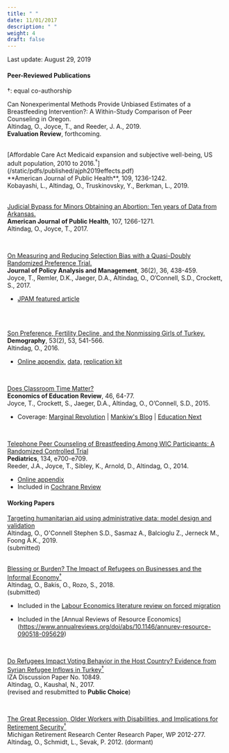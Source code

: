 ```yaml
---
title: " "
date: 11/01/2017
description: " "
weight: 4
draft: false
---
```



Last update: August 29, 2019 <br>






#### **Peer-Reviewed Publications** 
&dagger;: equal co-authorship <br>

Can Nonexperimental Methods Provide Unbiased Estimates of a Breastfeeding
Intervention?: A Within-Study Comparison of Peer Counseling in Oregon. <br>  Altindag, O., Joyce, T., and Reeder, J. A., 2019. <br> 
**Evaluation Review**, forthcoming.  <br>



<br>
[Affordable Care Act Medicaid expansion and subjective well-being, US adult population, 2010 to 2016.<sup>&dagger;</sup>](/static/pdfs/published/ajph2019effects.pdf) <br>
**American Journal of Public Health**, 109, 1236-1242. <br>
Kobayashi, L., Altindag, O., Truskinovsky, Y., Berkman, L., 2019. <br>

<br>

[Judicial Bypass for Minors Obtaining an Abortion: Ten years of Data from Arkansas.](/static/pdfs/published/ajph2017judicial.pdf)<br> 
 **American Journal of Public Health**, 107, 1266-1271. <br>
 Altindag, O., Joyce, T., 2017.<br>

<br>

[On Measuring and Reducing Selection Bias with a Quasi-Doubly Randomized Preference Trial.](/static/pdfs/published/jpam2017onmeas.pdf)<br> 
**Journal of Policy Analysis and Management**, 36(2), 36, 438-459. <br>
Joyce, T., Remler, D.K., Jaeger, D.A., Altindag, O., O’Connell, S.D., Crockett, S., 2017. 


* [JPAM featured article](http://www.appam.org/jpam-featured-article-on-measuring-and-reducing-selection-bias-with-a-quasi-doubly-randomized-preference-trial/)
<br>

<br>

[Son Preference, Fertility Decline, and the Nonmissing Girls of Turkey.](/static/pdfs/published/dempgraphy2016sonpr.pdf) <br> 
**Demography**, 53(2), 53, 541-566.  <br>
Altindag, O., 2016. <br>

* [Online appendix,](/static/pdfs/sup/AppendixCombined11212015.pdf) [data,](/static/rep/demography2016/replicationdata.zip) [replication kit](/static/rep/demography2016/ProgramsAndLogFiles.zip) <br> 


<br>

[Does Classroom Time Matter?](/static/pdfs/published/eer2015does.pdf) <br> 
**Economics of Education Review**, 46, 64-77. <br>
Joyce, T., Crockett, S., Jaeger, D.A., Altindag, O., O’Connell, S.D., 2015. <br>  
 
* Coverage: [Marginal Revolution](http://marginalrevolution.com/marginalrevolution/2014/04/does-classroom-time-matter.html) | [Mankiw's Blog](http://gregmankiw.blogspot.com/2014/04/do-more-lectures-improve-student.html) | [Education Next](http://educationnext.org/a-silver-lining-for-online-higher-education/) <br>

<br>

[Telephone Peer Counseling of Breastfeeding Among WIC Participants: A Randomized Controlled Trial](/static/pdfs/published/pediatrics2014tel.pdf)  <br> **Pediatrics**, 134, e700-e709. <br> Reeder, J.A., Joyce, T., Sibley, K., Arnold, D., Altindag, O., 2014. <br>

* [Online appendix](/static/pdfs/sup/pedsap.pdf) <br> 
* Included in [Cochrane Review](https://www.cochranelibrary.com/cdsr/doi/10.1002/14651858.CD001688.pub3/epdf/full) <br> 


#### **Working Papers**

[Targeting humanitarian aid using administrative data: model design and validation](/static/pdfs/wp/Leb_Aug2019.pdf) <br> 
Altindag, O., O'Connell Stephen S.D., Sasmaz A., Balcioglu Z., Jerneck M., Foong A.K., 2019.  <br>
(submitted) <br>
<br>

[Blessing or Burden? The Impact of Refugees on Businesses and the Informal Economy<sup>&dagger;</sup> ](/static/pdfs/wp/AOR_May2019.pdf) <br>
Altindag, O., Bakis, O., Rozo, S., 2018.  <br>
(submitted) <br>

* Included in the [Labour Economics literature review on forced migration](https://www.sciencedirect.com/science/article/pii/S0927537119300132?via%3Dihub) 

* Included in the [Annual Reviews of Resource Economics] (https://www.annualreviews.org/doi/abs/10.1146/annurev-resource-090518-095629)

<br>


[Do Refugees Impact Voting Behavior in the Host Country? Evidence from Syrian Refugee Inflows in Turkey<sup>&dagger;</sup>](/static/pdfs/wp/AK_Aug.pdf) <br> IZA Discussion Paper No. 10849.  <br> 
Altindag, O., Kaushal, N., 2017. <br>
(revised and resubmitted to **Public Choice**)  <br>

<br> 


[The Great Recession, Older Workers with Disabilities, and Implications for Retirement Security<sup>&dagger;</sup>](/static/pdfs/wp/wp277.pdf) <br> Michigan Retirement Research Center Research Paper, WP 2012-277. <br> 
Altindag, O., Schmidt, L., Sevak, P. 2012. (dormant)